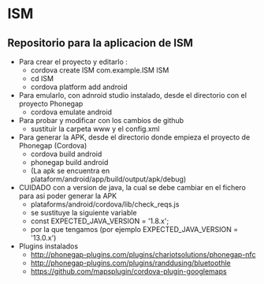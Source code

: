 # ISM
## Repositorio para la aplicacion de ISM
* Para crear el proyecto y editarlo :
  * cordova create ISM com.example.ISM ISM
  * cd ISM
  * cordova platform add android
* Para emularlo, con adnroid studio instalado, desde el directorio con el proyecto Phonegap
  * cordova emulate android
* Para probar y modificar con los cambios de github
  * sustituir la carpeta www y el config.xml
* Para generar la APK, desde el directorio donde empieza el proyecto de Phonegap (Cordova)
  * cordova build android 
  * phonegap build android 
  * (La apk se encuentra en plataform/android/app/build/output/apk/debug)
* CUIDADO con a version de java, la cual se debe cambiar en el fichero para asi poder generar la APK
  * plataforms/android/cordova/lib/check_reqs.js
   * se sustituye la siguiente variable 
    * const EXPECTED_JAVA_VERSION = '1.8.x'; 
   * por la que tengamos (por ejemplo EXPECTED_JAVA_VERSION = '13.0.x')
 * Plugins instalados
   * http://phonegap-plugins.com/plugins/chariotsolutions/phonegap-nfc 
   * http://phonegap-plugins.com/plugins/randdusing/bluetoothle 
   * https://github.com/mapsplugin/cordova-plugin-googlemaps
